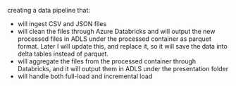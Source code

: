 creating a data pipeline that:
- will ingest CSV and JSON files
- will clean the files through Azure Databricks and will output the new processed files in ADLS under the processed container as parquet format. Later I will update this, and replace it, so it will save the data into delta tables instead of parquet.
- will aggregate the files from the processed container through Databricks, and it will output them in ADLS under the presentation folder
- will handle both full-load and incremental load
